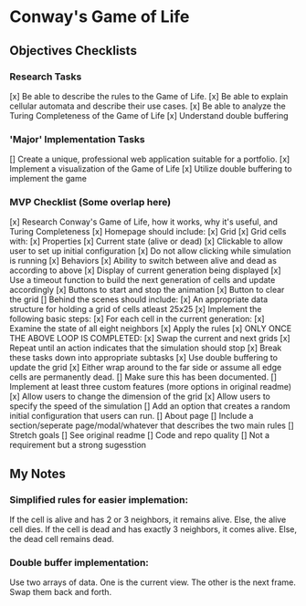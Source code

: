 # Conway's Game of Life

## Objectives Checklists

### Research Tasks

[x] Be able to describe the rules to the Game of Life.
[x] Be able to explain cellular automata and describe their use cases.
[x] Be able to analyze the Turing Completeness of the Game of Life
[x] Understand double buffering

### 'Major' Implementation Tasks

[] Create a unique, professional web application suitable for a portfolio.
[x] Implement a visualization of the Game of Life
[x] Utilize double buffering to implement the game

### MVP Checklist (Some overlap here)
[x] Research Conway's Game of Life, how it works, why it's useful, and Turing Completeness
[x] Homepage should include:
    [x] Grid
    [x] Grid cells with:
        [x] Properties
            [x] Current state (alive or dead)
            [x] Clickable to allow user to set up initial configuration
                [x] Do not allow clicking while simulation is running
        [x] Behaviors
            [x] Ability to switch between alive and dead as according to above
    [x] Display of current generation being displayed
        [x] Use a timeout function to build the next generation of cells and update accordingly
    [x] Buttons to start and stop the animation
    [x] Button to clear the grid
[] Behind the scenes should include:
    [x] An appropriate data structure for holding a grid of cells atleast 25x25
    [x] Implement the following basic steps:
        [x] For each cell in the current generation:
            [x] Examine the state of all eight neighbors
            [x] Apply the rules
            [x] ONLY ONCE THE ABOVE LOOP IS COMPLETED:
                [x] Swap the current and next grids
                [x] Repeat until an action indicates that the simulation should stop
    [x] Break these tasks down into appropriate subtasks
    [x] Use double buffering to update the grid
    [x] Either wrap around to the far side or assume all edge cells are permanently dead.
        [] Make sure this has been documented.
[] Implement at least three custom features (more options in original readme)
    [x] Allow users to change the dimension of the grid
    [x] Allow users to specify the speed of the simulation
    [] Add an option that creates a random initial configuration that users can run.
[] About page
    [] Include a section/seperate page/modal/whatever that describes the two main rules
[] Stretch goals
    [] See original readme
[] Code and repo quality
    [] Not a requirement but a strong sugesstion

    


## My Notes
### Simplified rules for easier implemation:
If the cell is alive and has 2 or 3 neighbors, it remains alive. Else, the alive cell dies.
If the cell is dead and has exactly 3 neighbors, it comes alive. Else, the dead cell remains dead.
### Double buffer implementation:
Use two arrays of data. One is the current view. The other is the next frame. Swap them back and forth.